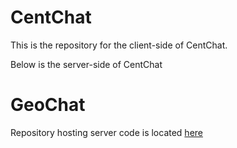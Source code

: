 CentChat
===
This is the repository for the client-side of CentChat.

Below is the server-side of CentChat



GeoChat
===

Repository hosting server code is located [here](https://github.com/slovit/geochat-server)
